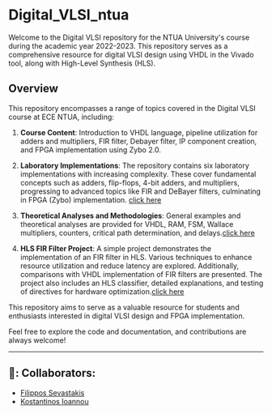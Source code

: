 
# Digital_VLSI_ntua

Welcome to the Digital VLSI repository for the NTUA University's course during the academic year 2022-2023. This repository serves as a comprehensive resource for digital VLSI design using VHDL in the Vivado tool, along with High-Level Synthesis (HLS).

## Overview

This repository encompasses a range of topics covered in the Digital VLSI course at ECE NTUA, including:

1. **Course Content**: Introduction to VHDL language, pipeline utilization for adders and multipliers, FIR filter, Debayer filter, IP component creation, and FPGA implementation using Zybo 2.0.

2. **Laboratory Implementations**: The repository contains six laboratory implementations with increasing complexity. These cover fundamental concepts such as adders, flip-flops, 4-bit adders, and multipliers, progressing to advanced topics like FIR and DeBayer filters, culminating in FPGA (Zybo) implementation. [click here](./VHDL_exercises)

3. **Theoretical Analyses and Methodologies**: General examples and theoretical analyses are provided for VHDL, RAM, FSM, Wallace multipliers, counters, critical path determination, and delays.[click here](./DVLSI_examples)

4. **HLS FIR Filter Project**: A simple project demonstrates the implementation of an FIR filter in HLS. Various techniques to enhance resource utilization and reduce latency are explored. Additionally, comparisons with VHDL implementation of FIR filters are presented. The project also includes an HLS classifier, detailed explanations, and testing of directives for hardware optimization.[click here](./HLS_classifier)

This repository aims to serve as a valuable resource for students and enthusiasts interested in digital VLSI design and FPGA implementation.

Feel free to explore the code and documentation, and contributions are always welcome!

---

## 👥: Collaborators:
- [Filippos Sevastakis](https://github.com/FilipposSevastakis)
- [Kostantinos Ioannou](https://github.com/IoannouKon)
